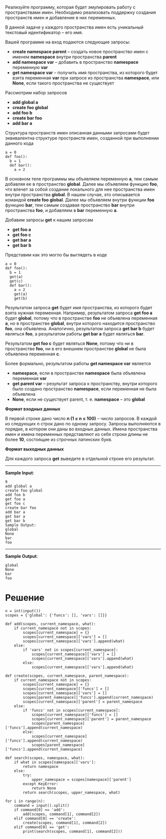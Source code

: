 Реализуйте программу, которая будет эмулировать работу с пространствами имен. Необходимо реализовать поддержку создания пространств имен и добавление в них переменных.

В данной задаче у каждого пространства имен есть уникальный текстовый идентификатор – его имя.

Вашей программе на вход подаются следующие запросы:

- **create namespace parent** –  создать новое пространство имен с именем **namespace** внутри пространства **parent**
- **add namespace var** – добавить в пространство **namespace** переменную **var**
- **get namespace var** – получить имя пространства, из которого будет взята переменная **var** при запросе из пространства **namespace**, или **None**, если такого пространства не существует

Рассмотрим набор запросов

- **add global a**
- **create foo global**
- **add foo b**
- **create bar foo**
- **add bar a**

Структура пространств имен описанная данными запросами будет эквивалентна структуре пространств имен, созданной при выполнении данного кода

```
a = 0
def foo():
  b = 1
  def bar():
    a = 2
```

В основном теле программы мы объявляем переменную **a**, тем самым добавляя ее в пространство **global**. Далее мы объявляем функцию **foo**, что влечет за собой создание локального для нее пространства имен внутри пространства **global**. В нашем случае, это описывается командой **create foo global**. Далее мы объявляем внутри функции **foo** функцию **bar**, тем самым создавая пространство **bar** внутри пространства **foo**, и добавляем в **bar** переменную **a**.

Добавим запросы **get** к нашим запросам

- **get foo a**
- **get foo c**
- **get bar a**
- **get bar b**

Представим как это могло бы выглядеть в коде

```
a = 0
def foo():
  b = 1
  get(a)
  get(c)
  def bar():
    a = 2
    get(a)
    get(b)
```

Результатом запроса **get** будет имя пространства, из которого будет взята нужная переменная. Например, результатом запроса **get foo a** будет **global**, потому что в пространстве **foo** не объявлена переменная **a**, но в пространстве **global**, внутри которого находится пространство **foo**, она объявлена. Аналогично, результатом запроса **get bar b** будет являться **foo**, а результатом работы **get bar a** будет являться **bar**.

Результатом **get foo c** будет являться **None**, потому что ни в пространстве **foo**, ни в его внешнем пространстве **global** не была объявлена переменная **с**.

Более формально, результатом работы **get namespace var** является

- **namespace**, если в пространстве **namespace** была объявлена переменная **var**
- **get parent var** – результат запроса к пространству, внутри которого было создано пространство **namespace**, если переменная не была объявлена
- **None**, если не существует parent, т. е. **namespace**﻿ – это **global**

**Формат входных данных**

В первой строке дано число **n (1 ≤ n ≤ 100)** – число запросов.
В каждой из следующих n строк дано по одному запросу.
Запросы выполняются в порядке, в котором они даны во входных данных.
Имена пространства имен и имена переменных представляют из себя строки длины не более **10**, состоящие из строчных латинских букв.

**Формат выходных данных**

Для каждого запроса **get** выведите в отдельной строке его результат.

---

**Sample Input**:

```
9
add global a
create foo global
add foo b
get foo a
get foo c
create bar foo
add bar a
get bar a
get bar b
Sample Output:
global
None
bar
foo
```

---

**Sample Output**:

```
global
None
bar
foo
```

# Решение

```
n = int(input())
scopes = {'global': {'funcs': [], 'vars': []}}

def add(scopes, current_namespace, what):
    if current_namespace not in scopes:
        scopes[current_namespace] = {}
        scopes[current_namespace]['vars'] = []
        scopes[current_namespace]['vars'].append(what)
    else:
        if 'vars' not in scopes[current_namespace]:
            scopes[current_namespace]['vars'] = []
            scopes[current_namespace]['vars'].append(what)
        else:
            scopes[current_namespace]['vars'].append(what)

def create(scopes, current_namespace, parent_namespace):
    if current_namespace not in scopes:
        scopes[current_namespace] = {}
        scopes[current_namespace]['funcs'] = []
        scopes[current_namespace]['vars'] = []
        scopes[parent_namespace]['funcs'].append(current_namespace)
        scopes[current_namespace]['parent'] = parent_namespace
    else:
        if 'funcs' not in scopes[current_namespace]:
            scopes[current_namespace]['funcs'] = []
            scopes[current_namespace]['parent'] = parent_namespace
            scopes[parent_namespace]['funcs'].append(current_namespace)
        else:
            scopes[current_namespace]['funcs'].append(current_namespace)
            scopes[parent_namespace]['funcs'].append(current_namespace)

def search(scopes, namespace, what):
    if what in scopes[namespace]['vars']:
        return namespace
    else:
        try:
            upper_namespace = scopes[namespace]['parent']
        except KeyError:
            return None
        return search(scopes, upper_namespace, what)

for i in range(n):
    command = input().split()
    if command[0] == 'add':
        add(scopes, command[1], command[2])
    elif command[0] == 'create':
        create(scopes, command[1], command[2])
    elif command[0] == 'get':
        print(search(scopes, command[1], command[2]))
```
